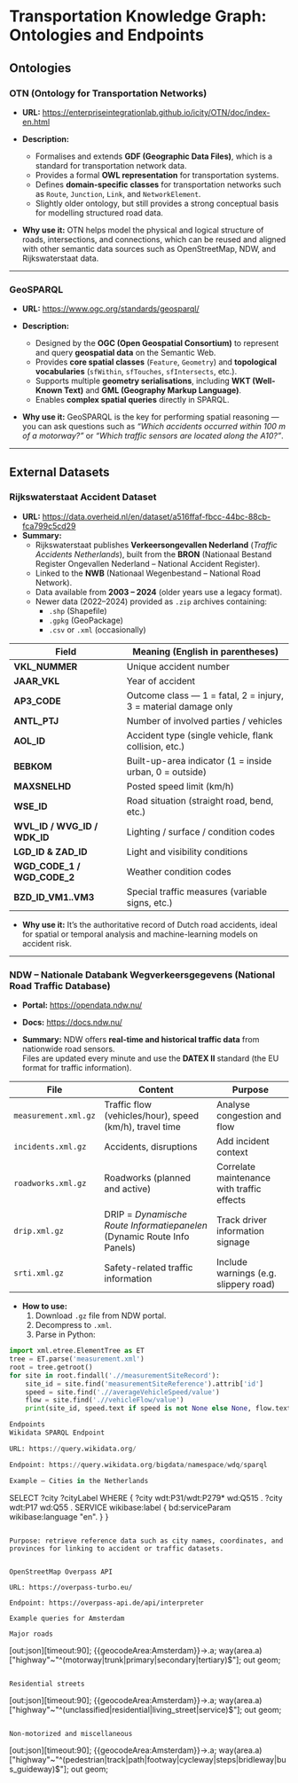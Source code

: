 # Transportation Knowledge Graph: Ontologies and Endpoints

## Ontologies

### OTN (Ontology for Transportation Networks)

- **URL:** <https://enterpriseintegrationlab.github.io/icity/OTN/doc/index-en.html>
- **Description:**
  - Formalises and extends **GDF (Geographic Data Files)**, which is a standard for transportation network data.
  - Provides a formal **OWL representation** for transportation systems.
  - Defines **domain-specific classes** for transportation networks such as `Route`, `Junction`, `Link`, and `NetworkElement`.
  - Slightly older ontology, but still provides a strong conceptual basis for modelling structured road data.

- **Why use it:**
  OTN helps model the physical and logical structure of roads, intersections, and connections, which can be reused and aligned with other semantic data sources such as OpenStreetMap, NDW, and Rijkswaterstaat data.

---

### GeoSPARQL

- **URL:** <https://www.ogc.org/standards/geosparql/>
- **Description:**
  - Designed by the **OGC (Open Geospatial Consortium)** to represent and query **geospatial data** on the Semantic Web.
  - Provides **core spatial classes** (`Feature`, `Geometry`) and **topological vocabularies** (`sfWithin`, `sfTouches`, `sfIntersects`, etc.).
  - Supports multiple **geometry serialisations**, including **WKT (Well-Known Text)** and **GML (Geography Markup Language)**.
  - Enables **complex spatial queries** directly in SPARQL.

- **Why use it:**
  GeoSPARQL is the key for performing spatial reasoning — you can ask questions such as *“Which accidents occurred within 100 m of a motorway?”* or *“Which traffic sensors are located along the A10?”*.

---

## External Datasets

### Rijkswaterstaat Accident Dataset

- **URL:** <https://data.overheid.nl/en/dataset/a516ffaf-fbcc-44bc-88cb-fca799c5cd29>
- **Summary:**
  - Rijkswaterstaat publishes **Verkeersongevallen Nederland** (*Traffic Accidents Netherlands*), built from the **BRON** (Nationaal Bestand Register Ongevallen Nederland – National Accident Register).
  - Linked to the **NWB** (Nationaal Wegenbestand – National Road Network).
  - Data available from **2003 – 2024** (older years use a legacy format).
  - Newer data (2022–2024) provided as `.zip` archives containing:
    - `.shp` (Shapefile)
    - `.gpkg` (GeoPackage)
    - `.csv` or `.xml` (occasionally)

| Field | Meaning (English in parentheses) |
|-------|----------------------------------|
| **VKL_NUMMER** | Unique accident number |
| **JAAR_VKL** | Year of accident |
| **AP3_CODE** | Outcome class — 1 = fatal, 2 = injury, 3 = material damage only |
| **ANTL_PTJ** | Number of involved parties / vehicles |
| **AOL_ID** | Accident type (single vehicle, flank collision, etc.) |
| **BEBKOM** | Built-up-area indicator (1 = inside urban, 0 = outside) |
| **MAXSNELHD** | Posted speed limit (km/h) |
| **WSE_ID** | Road situation (straight road, bend, etc.) |
| **WVL_ID / WVG_ID / WDK_ID** | Lighting / surface / condition codes |
| **LGD_ID & ZAD_ID** | Light and visibility conditions |
| **WGD_CODE_1 / WGD_CODE_2** | Weather condition codes |
| **BZD_ID_VM1..VM3** | Special traffic measures (variable signs, etc.) |

- **Why use it:**
  It’s the authoritative record of Dutch road accidents, ideal for spatial or temporal analysis and machine-learning models on accident risk.

---

### NDW – Nationale Databank Wegverkeersgegevens (National Road Traffic Database)

- **Portal:** <https://opendata.ndw.nu/>
- **Docs:** <https://docs.ndw.nu/>

- **Summary:**
  NDW offers **real-time and historical traffic data** from nationwide road sensors.  
  Files are updated every minute and use the **DATEX II** standard (the EU format for traffic information).

| File | Content | Purpose |
|------|----------|----------|
| `measurement.xml.gz` | Traffic flow (vehicles/hour), speed (km/h), travel time | Analyse congestion and flow |
| `incidents.xml.gz` | Accidents, disruptions | Add incident context |
| `roadworks.xml.gz` | Roadworks (planned and active) | Correlate maintenance with traffic effects |
| `drip.xml.gz` | DRIP = *Dynamische Route Informatiepanelen* (Dynamic Route Info Panels) | Track driver information signage |
| `srti.xml.gz` | Safety-related traffic information | Include warnings (e.g. slippery road) |

- **How to use:**
  1. Download `.gz` file from NDW portal.  
  2. Decompress to `.xml`.  
  3. Parse in Python:

```python
import xml.etree.ElementTree as ET
tree = ET.parse('measurement.xml')
root = tree.getroot()
for site in root.findall('.//measurementSiteRecord'):
    site_id = site.find('measurementSiteReference').attrib['id']
    speed = site.find('.//averageVehicleSpeed/value')
    flow = site.find('.//vehicleFlow/value')
    print(site_id, speed.text if speed is not None else None, flow.text if flow is not None else None)

Endpoints
Wikidata SPARQL Endpoint

URL: https://query.wikidata.org/

Endpoint: https://query.wikidata.org/bigdata/namespace/wdq/sparql

Example – Cities in the Netherlands

```
SELECT ?city ?cityLabel WHERE {
  ?city wdt:P31/wdt:P279* wd:Q515 .
  ?city wdt:P17 wd:Q55 .
  SERVICE wikibase:label { bd:serviceParam wikibase:language "en". }
}
```

Purpose: retrieve reference data such as city names, coordinates, and provinces for linking to accident or traffic datasets.


OpenStreetMap Overpass API

URL: https://overpass-turbo.eu/

Endpoint: https://overpass-api.de/api/interpreter

Example queries for Amsterdam

Major roads

```
[out:json][timeout:90];
{{geocodeArea:Amsterdam}}->.a;
way(area.a)["highway"~"^(motorway|trunk|primary|secondary|tertiary)$"];
out geom;
```

Residential streets

```
[out:json][timeout:90];
{{geocodeArea:Amsterdam}}->.a;
way(area.a)["highway"~"^(unclassified|residential|living_street|service)$"];
out geom;
```

Non-motorized and miscellaneous

```
[out:json][timeout:90];
{{geocodeArea:Amsterdam}}->.a;
way(area.a)["highway"~"^(pedestrian|track|path|footway|cycleway|steps|bridleway|bus_guideway)$"];
out geom;
```
